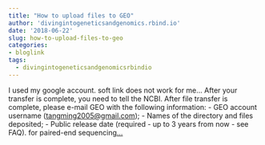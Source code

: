 ```yaml
---
title: "How to upload files to GEO"
author: 'divingintogeneticsandgenomics.rbind.io'
date: '2018-06-22'
slug: how-to-upload-files-to-geo
categories:
- bloglink
tags:
  - divingintogeneticsandgenomicsrbindio
---
```


I used my google account. soft link does not work for me... After your transfer is complete, you need to tell the NCBI. After file transfer is complete, please e-mail GEO with the following information: - GEO account username (tangming2005@gmail.com); - Names of the directory and files deposited; - Public release date (required - up to 3 years from now - see FAQ). for paired-end sequencing[... <i class="fas fa-external-link-alt"></i>](https://divingintogeneticsandgenomics.rbind.io/post/how-to-upload-files-to-geo/)

